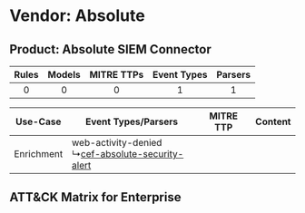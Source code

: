 Vendor: Absolute
================
Product: Absolute SIEM Connector
--------------------------------
| Rules | Models | MITRE TTPs | Event Types | Parsers |
|:-----:|:------:|:----------:|:-----------:|:-------:|
|   0   |   0    |     0      |      1      |    1    |

|  Use-Case  | Event Types/Parsers    | MITRE TTP | Content    |
|:----------:| ---- | --------- | ---- |
| Enrichment |  web-activity-denied<br> ↳[cef-absolute-security-alert](Ps/pC_cefabsolutesecurityalert.md)<br> |    | [](RM/r_m_absolute_absolute_siem_connector_Enrichment.md) |

ATT&CK Matrix for Enterprise
----------------------------
